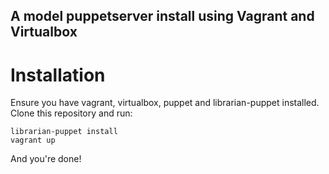 A model puppetserver install using Vagrant and Virtualbox
---------------------------------------------------------

Installation
============

Ensure you have vagrant, virtualbox, puppet and librarian-puppet installed. Clone this repository and run:

    librarian-puppet install
    vagrant up

And you're done!
